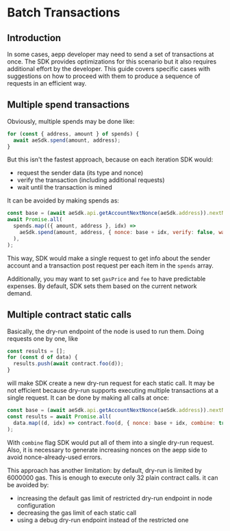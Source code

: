# Batch Transactions

## Introduction

In some cases, aepp developer may need to send a set of transactions at once. The SDK provides optimizations for this scenario but it also requires additional effort by the developer. This guide covers specific cases with suggestions on how to proceed with them to produce a sequence of requests in an efficient way.

## Multiple spend transactions

Obviously, multiple spends may be done like:

```js
for (const { address, amount } of spends) {
  await aeSdk.spend(amount, address);
}
```

But this isn't the fastest approach, because on each iteration SDK would:

- request the sender data (its type and nonce)
- verify the transaction (including additional requests)
- wait until the transaction is mined

It can be avoided by making spends as:

```js
const base = (await aeSdk.api.getAccountNextNonce(aeSdk.address)).nextNonce;
await Promise.all(
  spends.map(({ amount, address }, idx) =>
    aeSdk.spend(amount, address, { nonce: base + idx, verify: false, waitMined: false }),
  ),
);
```

This way, SDK would make a single request to get info about the sender account and a transaction post request per each item in the `spends` array.

Additionally, you may want to set `gasPrice` and `fee` to have predictable expenses. By default, SDK sets them based on the current network demand.

## Multiple contract static calls

Basically, the dry-run endpoint of the node is used to run them. Doing requests one by one, like

```js
const results = [];
for (const d of data) {
  results.push(await contract.foo(d));
}
```

will make SDK create a new dry-run request for each static call. It may be not efficient because dry-run supports executing multiple transactions at a single request. It can be done by making all calls at once:

```js
const base = (await aeSdk.api.getAccountNextNonce(aeSdk.address)).nextNonce;
const results = await Promise.all(
  data.map((d, idx) => contract.foo(d, { nonce: base + idx, combine: true })),
);
```

With `combine` flag SDK would put all of them into a single dry-run request. Also, it is necessary to generate increasing nonces on the aepp side to avoid nonce-already-used errors.

This approach has another limitation: by default, dry-run is limited by 6000000 gas. This is enough to execute only 32 plain contract calls. it can be avoided by:

- increasing the default gas limit of restricted dry-run endpoint in node configuration
- decreasing the gas limit of each static call
- using a debug dry-run endpoint instead of the restricted one
